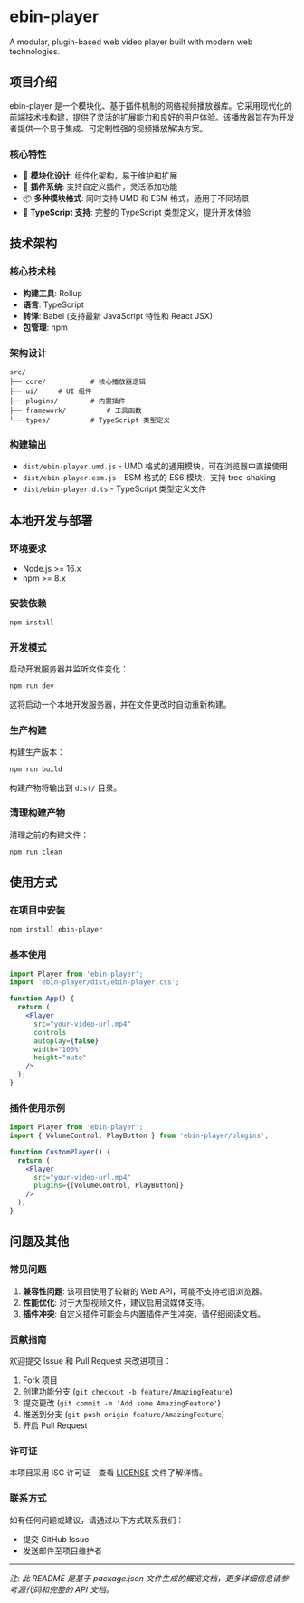 # ebin-player

A modular, plugin-based web video player built with modern web technologies.

## 项目介绍

ebin-player 是一个模块化、基于插件机制的网络视频播放器库。它采用现代化的前端技术栈构建，提供了灵活的扩展能力和良好的用户体验。该播放器旨在为开发者提供一个易于集成、可定制性强的视频播放解决方案。

### 核心特性

- 🧩 **模块化设计**: 组件化架构，易于维护和扩展
- 🔌 **插件系统**: 支持自定义插件，灵活添加功能
- 📦 **多种模块格式**: 同时支持 UMD 和 ESM 格式，适用于不同场景
- 🎯 **TypeScript 支持**: 完整的 TypeScript 类型定义，提升开发体验

## 技术架构

### 核心技术栈

- **构建工具**: Rollup
- **语言**: TypeScript
- **转译**: Babel (支持最新 JavaScript 特性和 React JSX)
- **包管理**: npm

### 架构设计

```text
src/
├── core/           # 核心播放器逻辑
├── ui/     # UI 组件
├── plugins/        # 内置插件
├── framework/          # 工具函数
└── types/          # TypeScript 类型定义
```

### 构建输出

- `dist/ebin-player.umd.js` - UMD 格式的通用模块，可在浏览器中直接使用
- `dist/ebin-player.esm.js` - ESM 格式的 ES6 模块，支持 tree-shaking
- `dist/ebin-player.d.ts` - TypeScript 类型定义文件

## 本地开发与部署

### 环境要求

- Node.js >= 16.x
- npm >= 8.x

### 安装依赖

```bash
npm install
```

### 开发模式

启动开发服务器并监听文件变化：

```bash
npm run dev
```

这将启动一个本地开发服务器，并在文件更改时自动重新构建。

### 生产构建

构建生产版本：

```bash
npm run build
```

构建产物将输出到 `dist/` 目录。

### 清理构建产物

清理之前的构建文件：

```bash
npm run clean
```

## 使用方式

### 在项目中安装

```bash
npm install ebin-player
```

### 基本使用

```jsx
import Player from 'ebin-player';
import 'ebin-player/dist/ebin-player.css';

function App() {
  return (
    <Player
      src="your-video-url.mp4"
      controls
      autoplay={false}
      width="100%"
      height="auto"
    />
  );
}
```

### 插件使用示例

```jsx
import Player from 'ebin-player';
import { VolumeControl, PlayButton } from 'ebin-player/plugins';

function CustomPlayer() {
  return (
    <Player
      src="your-video-url.mp4"
      plugins={[VolumeControl, PlayButton]}
    />
  );
}
```

## 问题及其他

### 常见问题

1. **兼容性问题**: 该项目使用了较新的 Web API，可能不支持老旧浏览器。
2. **性能优化**: 对于大型视频文件，建议启用流媒体支持。
3. **插件冲突**: 自定义插件可能会与内置插件产生冲突，请仔细阅读文档。

### 贡献指南

欢迎提交 Issue 和 Pull Request 来改进项目：

1. Fork 项目
2. 创建功能分支 (`git checkout -b feature/AmazingFeature`)
3. 提交更改 (`git commit -m 'Add some AmazingFeature'`)
4. 推送到分支 (`git push origin feature/AmazingFeature`)
5. 开启 Pull Request

### 许可证

本项目采用 ISC 许可证 - 查看 [LICENSE](LICENSE) 文件了解详情。

### 联系方式

如有任何问题或建议，请通过以下方式联系我们：

- 提交 GitHub Issue
- 发送邮件至项目维护者

---

*注: 此 README 是基于 package.json 文件生成的概览文档，更多详细信息请参考源代码和完整的 API 文档。*